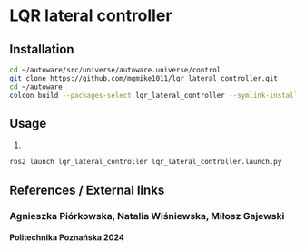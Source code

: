 # LQR lateral controller
<!-- Required -->
<!-- Package description -->

## Installation
<!-- Required -->
<!-- Things to consider:
    - How to build package? 
    - Are there any other 3rd party dependencies required? -->
```bash
cd ~/autoware/src/universe/autoware.universe/control
git clone https://github.com/mgmike1011/lqr_lateral_controller.git
cd ~/autoware
colcon build --packages-select lqr_lateral_controller --symlink-install
```
<!-- ```bash
rosdep install --from-paths src --ignore-src -y
colcon build --symlink-install --cmake-args -DCMAKE_BUILD_TYPE=Release -DCMAKE_EXPORT_COMPILE_COMMANDS=On --packages-up-to lqr_lateral_controller
``` -->

## Usage
<!-- Required -->
<!-- Things to consider:
    - Launching package. 
    - Exposed API (example service/action call. -->
1. 

```bash
ros2 launch lqr_lateral_controller lqr_lateral_controller.launch.py
```

<!-- ## API -->
<!-- Required -->
<!-- Things to consider:
    - How do you use the package / API? -->

<!-- ### Input

| Name         | Type                  | Description  |
| ------------ | --------------------- | ------------ |
| `topic_name` | std_msgs::msg::String | Sample desc. | -->

<!-- ### Output

| Name         | Type                  | Description  |
| ------------ | --------------------- | ------------ |
| `topic_name` | std_msgs::msg::String | Sample desc. |

### Services and Actions

| Name           | Type                   | Description  |
| -------------- | ---------------------- | ------------ |
| `service_name` | std_srvs::srv::Trigger | Sample desc. |

### Parameters

| Name         | Type | Description  |
| ------------ | ---- | ------------ |
| `param_name` | int  | Sample desc. | -->


## References / External links
<!-- Optional -->
### Agnieszka Piórkowska, Natalia Wiśniewska, Miłosz Gajewski
#### Politechnika Poznańska 2024
